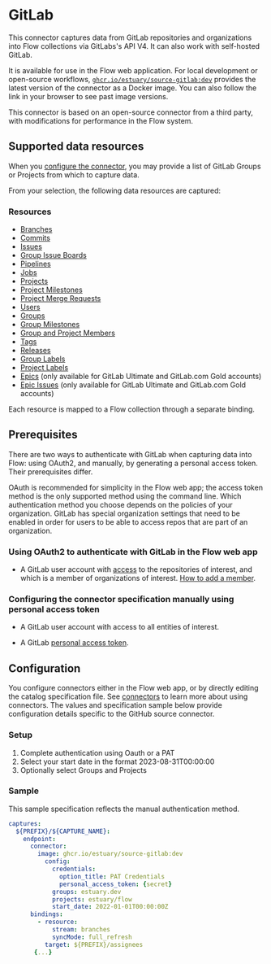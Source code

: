 
# GitLab

This connector captures data from GitLab repositories and organizations into Flow collections via GitLabs's API V4. It can also work with self-hosted GitLab.

It is available for use in the Flow web application. For local development or open-source workflows, [`ghcr.io/estuary/source-gitlab:dev`](https://ghcr.io/estuary/source-gitlab:dev) provides the latest version of the connector as a Docker image. You can also follow the link in your browser to see past image versions.

This connector is based on an open-source connector from a third party, with modifications for performance in the Flow system.

## Supported data resources

When you [configure the connector](#configuration), you may provide a list of GitLab Groups or Projects from which to capture data.

From your selection, the following data resources are captured:

### Resources

 - [Branches](https://docs.gitlab.com/ee/api/branches.html)
 - [Commits](https://docs.gitlab.com/ee/api/commits.html)
 - [Issues](https://docs.gitlab.com/ee/api/issues.html)
 - [Group Issue Boards](https://docs.gitlab.com/ee/api/group_boards.html)
 - [Pipelines](https://docs.gitlab.com/ee/api/pipelines.html)
 - [Jobs](https://docs.gitlab.com/ee/api/jobs.html)
 - [Projects](https://docs.gitlab.com/ee/api/projects.html)
 - [Project Milestones](https://docs.gitlab.com/ee/api/milestones.html)
 - [Project Merge Requests](https://docs.gitlab.com/ee/api/merge_requests.html)
 - [Users](https://docs.gitlab.com/ee/api/users.html)
 - [Groups](https://docs.gitlab.com/ee/api/groups.html)
 - [Group Milestones](https://docs.gitlab.com/ee/api/group_milestones.html)
 - [Group and Project Members](https://docs.gitlab.com/ee/api/members.html)
 - [Tags](https://docs.gitlab.com/ee/api/tags.html)
 - [Releases](https://docs.gitlab.com/ee/api/releases/index.html)
 - [Group Labels](https://docs.gitlab.com/ee/api/group_labels.html)
 - [Project Labels](https://docs.gitlab.com/ee/api/labels.html)
 - [Epics](https://docs.gitlab.com/ee/api/epics.html) (only available for GitLab Ultimate and GitLab.com Gold accounts)
 - [Epic Issues](https://docs.gitlab.com/ee/api/epic_issues.html) (only available for GitLab Ultimate and GitLab.com Gold accounts)

Each resource is mapped to a Flow collection through a separate binding.

## Prerequisites

There are two ways to authenticate with GitLab when capturing data into Flow: using OAuth2, and manually, by generating a personal access token.
Their prerequisites differ.

OAuth is recommended for simplicity in the Flow web app;
the access token method is the only supported method using the command line. Which authentication method you choose depends on the policies of your organization. GitLab has special organization settings that need to be enabled in order for users to be able to access repos that are part of an organization.

### Using OAuth2 to authenticate with GitLab in the Flow web app

* A GitLab user account with [access](https://docs.gitlab.com/ee/user/permissions.html) to the repositories of interest, and which is a member of organizations of interest.  [How to add a member](https://docs.gitlab.com/ee/user/project/members/#add-users-to-a-project).

### Configuring the connector specification manually using personal access token

* A GitLab user account with access to all entities of interest.

* A GitLab [personal access token](https://docs.gitlab.com/ee/user/profile/personal_access_tokens.html).

## Configuration

You configure connectors either in the Flow web app, or by directly editing the catalog specification file.
See [connectors](../../../concepts/connectors.md#using-connectors) to learn more about using connectors. The values and specification sample below provide configuration details specific to the GitHub source connector.

### Setup

1. Complete authentication using Oauth or a PAT
2. Select your start date in the format 2023-08-31T00:00:00
3. Optionally select Groups and Projects

### Sample

This sample specification reflects the manual authentication method.

```yaml
captures:
  ${PREFIX}/${CAPTURE_NAME}:
    endpoint:
      connector:
        image: ghcr.io/estuary/source-gitlab:dev
          config:
            credentials:
              option_title: PAT Credentials
              personal_access_token: {secret}
            groups: estuary.dev
            projects: estuary/flow
            start_date: 2022-01-01T00:00:00Z
      bindings:
        - resource:
            stream: branches
            syncMode: full_refresh
          target: ${PREFIX}/assignees
       {...}
```
